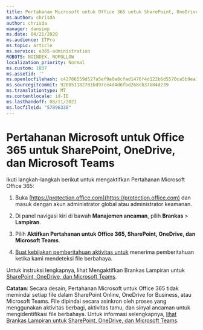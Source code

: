 ```yaml
---
title: Pertahanan Microsoft untuk Office 365 untuk SharePoint, OneDrive, dan Microsoft Teams
ms.author: chrisda
author: chrisda
manager: dansimp
ms.date: 04/21/2020
ms.audience: ITPro
ms.topic: article
ms.service: o365-administration
ROBOTS: NOINDEX, NOFOLLOW
localization_priority: Normal
ms.custom: 1037
ms.assetid: ''
ms.openlocfilehash: c42786559d527a5ef9a0a8cfad1476f4d122b6d5570ca5b9ea138b21a153ae96
ms.sourcegitcommit: 920051182781bd97ce4d4d6fbd268cb37b84d239
ms.translationtype: MT
ms.contentlocale: id-ID
ms.lasthandoff: 08/11/2021
ms.locfileid: "57896338"
---
```

# <a name="microsoft-defender-for-office-365-for-sharepoint-onedrive-and-microsoft-teams"></a>Pertahanan Microsoft untuk Office 365 untuk SharePoint, OneDrive, dan Microsoft Teams

Ikuti langkah-langkah berikut untuk mengaktifkan Pertahanan Microsoft Office 365:

1. Buka [https://protection.office.com](https://protection.office.com) dan masuk dengan akun administrator global atau administrator keamanan.

2. Di panel navigasi kiri di bawah **Manajemen ancaman**, pilih **Brankas** \> **Lampiran**.

3. Pilih **Aktifkan Pertahanan untuk Office 365, SharePoint, OneDrive, dan Microsoft Teams**.

4. [Buat kebijakan pemberitahuan aktivitas untuk](https://docs.microsoft.com/microsoft-365/compliance/create-activity-alerts) menerima pemberitahuan ketika kami mendeteksi file berbahaya.

Untuk instruksi lengkapnya, lihat Mengaktifkan Brankas Lampiran untuk [SharePoint, OneDrive, dan Microsoft Teams](https://docs.microsoft.com/microsoft-365/security/office-365-security/turn-on-atp-for-spo-odb-and-teams).

**Catatan**: Secara desain, Pertahanan Microsoft untuk Office 365 tidak memindai setiap file dalam SharePoint Online, OneDrive for Business, atau Microsoft Teams. File dipindai secara asinkron oleh proses yang menggunakan aktivitas berbagi, aktivitas tamu, dan sinyal ancaman untuk mengidentifikasi file berbahaya. Untuk informasi selengkapnya, [lihat Brankas Lampiran untuk SharePoint, OneDrive, dan Microsoft Teams](https://docs.microsoft.com/microsoft-365/security/office-365-security/atp-for-spo-odb-and-teams).
